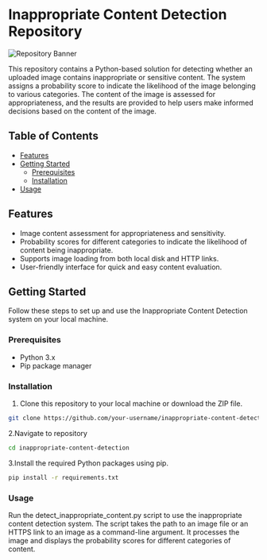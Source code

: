 # Inappropriate Content Detection Repository

![Repository Banner](repository_banner.png)

This repository contains a Python-based solution for detecting whether an uploaded image contains inappropriate or sensitive content. The system assigns a probability score to indicate the likelihood of the image belonging to various categories. The content of the image is assessed for appropriateness, and the results are provided to help users make informed decisions based on the content of the image.

## Table of Contents

- [Features](#features)
- [Getting Started](#getting-started)
  - [Prerequisites](#prerequisites)
  - [Installation](#installation)
- [Usage](#usage)

## Features

- Image content assessment for appropriateness and sensitivity.
- Probability scores for different categories to indicate the likelihood of content being inappropriate.
- Supports image loading from both local disk and HTTP links.
- User-friendly interface for quick and easy content evaluation.

## Getting Started

Follow these steps to set up and use the Inappropriate Content Detection system on your local machine.

### Prerequisites

- Python 3.x
- Pip package manager

### Installation

1. Clone this repository to your local machine or download the ZIP file.

```bash
git clone https://github.com/your-username/inappropriate-content-detection.git
```
2.Navigate to repository

```bash
cd inappropriate-content-detection
```
3.Install the required Python packages using pip.

```bash
pip install -r requirements.txt
```
### Usage

Run the detect_inappropriate_content.py script to use the inappropriate content detection system. 
The script takes the path to an image file or an HTTPS link to an image as a command-line argument. 
It processes the image and displays the probability scores for different categories of content.
